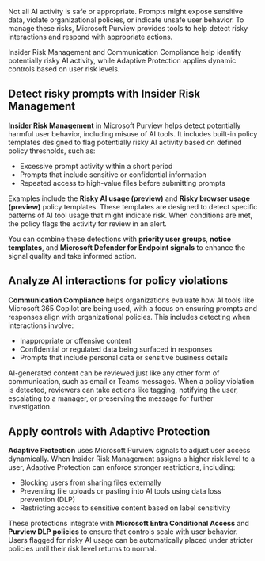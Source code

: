 Not all AI activity is safe or appropriate. Prompts might expose sensitive data, violate organizational policies, or indicate unsafe user behavior. To manage these risks, Microsoft Purview provides tools to help detect risky interactions and respond with appropriate actions.

Insider Risk Management and Communication Compliance help identify potentially risky AI activity, while Adaptive Protection applies dynamic controls based on user risk levels.

## Detect risky prompts with Insider Risk Management

**Insider Risk Management** in Microsoft Purview helps detect potentially harmful user behavior, including misuse of AI tools. It includes built-in policy templates designed to flag potentially risky AI activity based on defined policy thresholds, such as:

- Excessive prompt activity within a short period
- Prompts that include sensitive or confidential information
- Repeated access to high-value files before submitting prompts

Examples include the **Risky AI usage (preview)** and **Risky browser usage (preview)** policy templates. These templates are designed to detect specific patterns of AI tool usage that might indicate risk. When conditions are met, the policy flags the activity for review in an alert.

You can combine these detections with **priority user groups**, **notice templates**, and **Microsoft Defender for Endpoint signals** to enhance the signal quality and take informed action.

## Analyze AI interactions for policy violations

**Communication Compliance** helps organizations evaluate how AI tools like Microsoft 365 Copilot are being used, with a focus on ensuring prompts and responses align with organizational policies. This includes detecting when interactions involve:

- Inappropriate or offensive content
- Confidential or regulated data being surfaced in responses
- Prompts that include personal data or sensitive business details

AI-generated content can be reviewed just like any other form of communication, such as email or Teams messages. When a policy violation is detected, reviewers can take actions like tagging, notifying the user, escalating to a manager, or preserving the message for further investigation.

## Apply controls with Adaptive Protection

**Adaptive Protection** uses Microsoft Purview signals to adjust user access dynamically. When Insider Risk Management assigns a higher risk level to a user, Adaptive Protection can enforce stronger restrictions, including:

- Blocking users from sharing files externally
- Preventing file uploads or pasting into AI tools using data loss prevention (DLP)
- Restricting access to sensitive content based on label sensitivity

These protections integrate with **Microsoft Entra Conditional Access** and **Purview DLP policies** to ensure that controls scale with user behavior. Users flagged for risky AI usage can be automatically placed under stricter policies until their risk level returns to normal.
